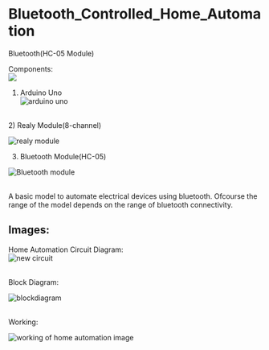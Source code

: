 # Bluetooth_Controlled_Home_Automation
Bluetooth(HC-05 Module)

Components:
<br>[![](https://visitcount.itsvg.in/api?id=Bluetooth&label=Profile%20Views&color=11&icon=5&pretty=false)](https://visitcount.itsvg.in)
<br>
1) Arduino Uno<br>
![arduino uno](https://user-images.githubusercontent.com/91725049/163073296-73304f60-cdca-45a5-8092-c10be68120c2.jpg)
<br>
2) Realy Module(8-channel)
<br>

![realy module](https://user-images.githubusercontent.com/91725049/163074206-be89d29e-355c-4c08-afa4-b261155806e8.jpg)

3) Bluetooth Module(HC-05)<br>
 
![Bluetooth module](https://user-images.githubusercontent.com/91725049/163074012-7b112643-c32c-434c-9164-df59c572a452.jpg)


<br>
A basic model to automate electrical devices using bluetooth.
Ofcourse the range of the model depends on the range of bluetooth connectivity.

## Images:
Home Automation Circuit Diagram:<br>
![new circuit](https://user-images.githubusercontent.com/91725049/163074072-03a35ccb-1194-49dc-a8e9-2529012b300c.jpeg)

<br>
Block Diagram:<br>

![blockdiagram](https://user-images.githubusercontent.com/91725049/163074068-b2b231f8-9d9b-4309-93cc-92d9082956f1.jpg)

<br>
Working:<br>

![working of home automation image](https://user-images.githubusercontent.com/91725049/163074080-3428db84-4631-442e-8198-f3a6449c8640.jpg)
